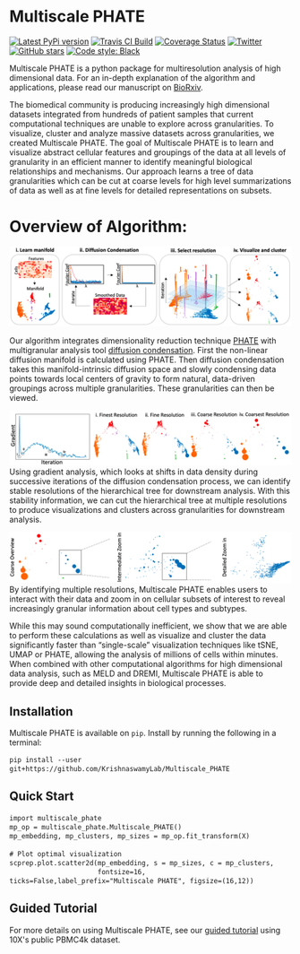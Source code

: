 Multiscale PHATE
================

[![Latest PyPi version](https://img.shields.io/pypi/v/multiscale_phate.svg)](https://pypi.org/project/multiscale_phate/)
[![Travis CI Build](https://api.travis-ci.com/KrishnaswamyLab/Multiscale_PHATE.svg?branch=master)](https://travis-ci.com/KrishnaswamyLab/Multiscale_PHATE)
[![Coverage Status](https://coveralls.io/repos/github/KrishnaswamyLab/Multiscale_PHATE/badge.svg?branch=master)](https://coveralls.io/github/KrishnaswamyLab/Multiscale_PHATE?branch=master)
[![Twitter](https://img.shields.io/twitter/follow/KrishnaswamyLab.svg?style=social&label=Follow)](https://twitter.com/KrishnaswamyLab)
[![GitHub stars](https://img.shields.io/github/stars/KrishnaswamyLab/Multiscale_PHATE.svg?style=social&label=Stars)](https://github.com/KrishnaswamyLab/Multiscale_PHATE/)
[![Code style: Black](https://img.shields.io/badge/code%20style-black-000000.svg)](https://github.com/psf/black)

Multiscale PHATE is a python package for multiresolution analysis of high dimensional data. For an in-depth explanation of the algorithm and applications, please read our manuscript on [BioRxiv](https://www.biorxiv.org/content/10.1101/2020.11.15.383661v1.article-info).

The biomedical community is producing increasingly high dimensional datasets integrated from hundreds of patient samples that current computational techniques are unable to explore across granularities. To visualize, cluster and analyze massive datasets across granularities, we created Multiscale PHATE. The goal of Multiscale PHATE is to learn and visualize abstract cellular features and groupings of the data at all levels of granularity in an efficient manner to identify meaningful biological relationships and mechanisms. Our approach learns a tree of data granularities which can be cut at coarse levels for high level summarizations of data as well as at fine levels for detailed representations on subsets.


# Overview of Algorithm:

![alt text](https://github.com/KrishnaswamyLab/Multiscale_PHATE/blob/main/Images/Algorithm%20Overview.png)

Our algorithm integrates dimensionality reduction technique [PHATE](https://www.nature.com/articles/s41587-019-0336-3) with multigranular analysis tool [diffusion condensation](https://ieeexplore.ieee.org/document/9006013). First the non-linear diffusion manifold is calculated using PHATE. Then diffusion condensation takes this manifold-intrinsic diffusion space and slowly condensing data points towards local centers of gravity to form natural, data-driven groupings across multiple granularities. These granularities can then be viewed.


![alt text](https://github.com/KrishnaswamyLab/Multiscale_PHATE/blob/main/Images/Gradient%20Analysis.png)
Using gradient analysis, which looks at shifts in data density during successive iterations of the diffusion condensation process, we can identify stable resolutions of the hierarchical tree for downstream analysis. With this stability information, we can cut the hierarchical tree at multiple resolutions to produce visualizations and clusters across granularities for downstream analysis.

![alt text](https://github.com/KrishnaswamyLab/Multiscale_PHATE/blob/main/Images/Zoom%20in.png)
By identifying multiple resolutions, Multiscale PHATE enables users to interact with their data and zoom in on cellular subsets of interest to reveal increasingly granular information about cell types and subtypes.

While this may sound computationally inefficient, we show that we are able to perform these calculations as well as visualize and cluster the data significantly faster than “single-scale” visualization techniques like tSNE, UMAP or PHATE, allowing the analysis of millions of cells within minutes.  When combined with other computational algorithms for high dimensional data analysis, such as MELD and DREMI, Multiscale PHATE is able to provide deep and detailed insights in biological processes.

Installation
------------

Multiscale PHATE is available on `pip`. Install by running the following in a terminal:

```
pip install --user git+https://github.com/KrishnaswamyLab/Multiscale_PHATE
```

Quick Start
-----------

```
import multiscale_phate
mp_op = multiscale_phate.Multiscale_PHATE()
mp_embedding, mp_clusters, mp_sizes = mp_op.fit_transform(X)

# Plot optimal visualization
scprep.plot.scatter2d(mp_embedding, s = mp_sizes, c = mp_clusters,
                      fontsize=16, ticks=False,label_prefix="Multiscale PHATE", figsize=(16,12))
```

Guided Tutorial
-----------

For more details on using Multiscale PHATE, see our [guided tutorial](https://github.com/KrishnaswamyLab/Multiscale_PHATE/blob/main/Tutorial/10X_pbmc.ipynb) using 10X's public PBMC4k dataset.
